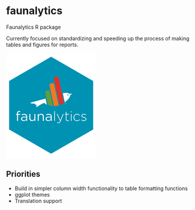 # faunalytics
Faunalytics R package

Currently focused on standardizing and speeding up the process of making tables and figures for reports.


![](https://github.com/Faunalytics/faunalytics/blob/main/faunalytics_hex_sm.png?raw=true)

## Priorities
- Build in simpler column width functionality to table formatting functions
- ggplot themes
- Translation support
